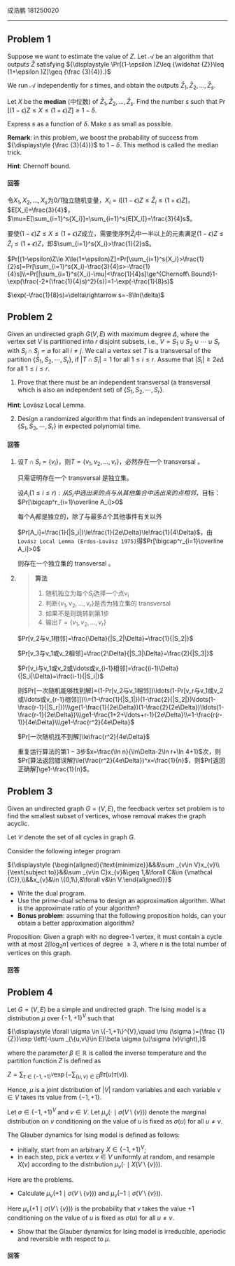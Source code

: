 成浩鹏 181250020

---

## Problem 1

Suppose we want to estimate the value of ${\displaystyle Z}$. Let ${\displaystyle {\mathcal {A}}}$ be an algorithm that outputs ${\displaystyle {\widehat {Z}}}$ satisfying ${\displaystyle \Pr[(1-\epsilon )Z\leq {\widehat {Z}}\leq (1+\epsilon )Z]\geq {\frac {3}{4}}.}$

We run ${\displaystyle {\mathcal {A}}}$ independently for ${\displaystyle s}$ times, and obtain the outputs ${\displaystyle {\widehat {Z}}_{1},{\widehat {Z}}_{2},\ldots ,{\widehat {Z}}_{s}}$.

Let ${\displaystyle X}$ be the **median** (中位数) of ${\displaystyle {\widehat {Z}}_{1},{\widehat {Z}}_{2},\ldots ,{\widehat {Z}}_{s}}$. Find the number ${\displaystyle s}$ such that ${\displaystyle \Pr[(1-\epsilon )Z\leq X\leq (1+\epsilon )Z]\geq 1-\delta .}$

Express ${\displaystyle s}$ as a function of ${\displaystyle \delta }$. Make ${\displaystyle s}$ as small as possible.

**Remark**: in this problem, we boost the probability of success from ${\displaystyle {\frac {3}{4}}}$ to ${\displaystyle 1-\delta }$. This method is called the median trick.

**Hint**: Chernoff bound.

#### 回答

令$X_1,X_2,\ldots,X_s$为$0/1$独立随机变量，$X_i=I[(1-\epsilon)Z\le\widehat Z_i\le(1+\epsilon)Z]$，$E[X_i]=\frac{3}{4}$，$\mu=E[\sum_{i=1}^s{X_i}]=\sum_{i=1}^s{E[X_i]}=\frac{3}{4}s$。

要使$(1-\epsilon)Z\le X\le(1+\epsilon)Z$成立，需要使序列$\widehat Z_i$中一半以上的元素满足$(1-\epsilon)Z\le\widehat Z_i\le(1+\epsilon)Z$，即$\sum_{i=1}^s{X_i}>\frac{1}{2}s$。

$Pr[(1-\epsilon)Z\le X\le(1+\epsilon)Z]=Pr[\sum_{i=1}^s{X_i}>\frac{1}{2}s]=Pr[\sum_{i=1}^s{X_i}-\frac{3}{4}s>-\frac{1}{4}s]\\=Pr[|\sum_{i=1}^s{X_i}-\mu|<\frac{1}{4}s]\ge^{Chernoff\ Bound}1-\exp(\frac{-2*(\frac{1}{4}s)^2}{s})=1-\exp(-\frac{1}{8}s)$

$\exp(-\frac{1}{8}s)=\delta\rightarrow s=-8\ln(\delta)$

## Problem 2

Given an undirected graph ${\displaystyle G(V,E)}$ with maximum degree ${\displaystyle \Delta }$, where the vertex set ${\displaystyle V}$ is partitioned into ${\displaystyle r}$ disjoint subsets, i.e., ${\displaystyle V=S_{1}\cup S_{2}\cup \cdots \cup S_{r}}$ with ${\displaystyle S_{i}\cap S_{j}=\varnothing }$ for all ${\displaystyle i\neq j}$. We call a vertex set ${\displaystyle T}$ is a transversal of the partition ${\displaystyle \{S_{1},S_{2},\cdots ,S_{r}\}}$, if ${\displaystyle |T\cap S_{i}|=1}$ for all ${\displaystyle 1\leq i\leq r}$. Assume that ${\displaystyle |S_{i}|\geq 2e\Delta }$ for all ${\displaystyle 1\leq i\leq r}$.

1. Prove that there must be an independent transversal (a transversal which is also an independent set) of ${\displaystyle \{S_{1},S_{2},\cdots ,S_{r}\}}$.

**Hint**: Lovász Local Lemma.

2. Design a randomized algorithm that finds an independent transversal of ${\displaystyle \{S_{1},S_{2},\cdots ,S_{r}\}}$ in expected polynomial time.

#### 回答

1. 设$T\cap S_i=\{v_i\}$，则$T=\{v_1,v_2,\ldots,v_r\}$，必然存在一个 transversal 。

   只需证明存在一个 transversal 是独立集。

   设$A_i(1\le i\le r):从S_i中选出来的点与从其他集合中选出来的点相邻$，目标：$Pr[\bigcap^r_{i=1}\overline A_i]>0$

   每个$A_i$都是独立的，除了与最多$\Delta$个其他事件有关以外

   $Pr[A_i]=\frac{1}{|S_i|}\le\frac{1}{2e\Delta}\le\frac{1}{4\Delta}$，由`Lovász Local Lemma (Erdos-Lovász 1975)`得$Pr[\bigcap^r_{i=1}\overline A_i]>0$

   则存在一个独立集的 transversal 。

2. >**算法**
   >
   >1. 随机独立为每个$S_i$选择一个点$v_i$
   >2. 判断$\{v_1,v_2,\ldots,v_r\}$是否为独立集的 transversal
   >3. 如果不是则跳转到第1步
   >4. 输出$T=\{v_1,v_2,\ldots,v_r\}$

   $Pr[v_2与v_1相邻]=\frac{\Delta}{|S_2|\Delta}=\frac{1}{|S_2|}$

   $Pr[v_3与v_1或v_2相邻]=\frac{2\Delta}{|S_3|\Delta}=\frac{2}{|S_3|}$

   $Pr[v_i与v_1或v_2或\ldots或v_{i-1}相邻]=\frac{(i-1)\Delta}{|S_i|\Delta}=\frac{i-1}{|S_i|}$

   则$Pr[一次随机能够找到解]=(1-Pr[v_2与v_1相邻])\ldots(1-Pr[v_r与v_1或v_2或\ldots或v_{r-1}相邻]])\\=(1-\frac{1}{|S_1|})(1-\frac{2}{|S_2|})\ldots(1-\frac{r-1}{|S_r|})\\\ge(1-\frac{1}{2e\Delta})(1-\frac{2}{2e\Delta})\ldots(1-\frac{r-1}{2e\Delta})\\\ge1-\frac{1+2+\ldots+r-1}{2e\Delta}\\=1-\frac{r(r-1)}{4e\Delta}\\\ge1-\frac{r^2}{4e\Delta}$

   $Pr[一次随机找不到解]\le\frac{r^2}{4e\Delta}$

   重复运行算法的第$1-3$步$x=\frac{\ln n}{\ln\Delta-2\ln r+\ln 4+1}$次，则$Pr[算法返回错误解]\le(\frac{r^2}{4e\Delta})^x=\frac{1}{n}$，则$Pr[返回正确解]\ge1-\frac{1}{n}$。

## Problem 3

Given an undirected graph ${\displaystyle G=(V,E)}$, the feedback vertex set problem is to find the smallest subset of vertices, whose removal makes the graph acyclic.

Let ${\displaystyle {\mathcal {C}}}$ denote the set of all cycles in graph ${\displaystyle G}$.

Consider the following integer program

${\displaystyle {\begin{aligned}{\text{minimize}}&&&\sum _{v\in V}x_{v}\\{\text{subject to}}&&\sum _{v\in C}x_{v}&\geq 1,&\forall C&\in {\mathcal {C}},\\&&x_{v}&\in \{0,1\},&\forall v&\in V.\end{aligned}}}$

- Write the dual program.
- Use the prime-dual schema to design an approximation algorithm. What is the approximate ratio of your algorithm?
- **Bonus problem**: assuming that the following proposition holds, can your obtain a better approximation algorithm?

Proposition: Given a graph with no degree-1 vertex, it must contain a cycle with at most ${\displaystyle 2\lceil \log _{2}n\rceil }$ vertices of degree ${\displaystyle \geq 3}$, where ${\displaystyle n}$ is the total number of vertices on this graph.

#### 回答



## Problem 4

Let ${\displaystyle G=(V,E)}$ be a simple and undirected graph. The Ising model is a distribution ${\displaystyle \mu }$ over ${\displaystyle \{-1,+1\}^{V}}$ such that

${\displaystyle \forall \sigma \in \{-1,+1\}^{V},\quad \mu (\sigma )={\frac {1}{Z}}\exp \left(-\sum _{\{u,v\}\in E}\beta \sigma (u)\sigma (v)\right),}$

where the parameter ${\displaystyle \beta \in \mathbb {R} }$ is called the inverse temperature and the partition function ${\displaystyle Z}$ is defined as

${\displaystyle Z=\sum _{\tau \in \{-1,+1\}^{V}}\exp \left(-\sum _{\{u,v\}\in E}\beta \tau (u)\tau (v)\right).}$

Hence, ${\displaystyle \mu }$ is a joint distribution of ${\displaystyle |V|}$ random variables and each variable ${\displaystyle v\in V}$ takes its value from ${\displaystyle \{-1,+1\}}$.

Let ${\displaystyle \sigma \in \{-1,+1\}^{V}}$ and ${\displaystyle v\in V}$. Let ${\displaystyle \mu _{v}(\cdot \mid \sigma (V\setminus \{v\}))}$ denote the marginal distribution on ${\displaystyle v}$ conditioning on the value of ${\displaystyle u}$ is fixed as ${\displaystyle \sigma (u)}$ for all ${\displaystyle u\neq v}$.

The Glauber dynamics for Ising model is defined as follows:

- initially, start from an arbitrary ${\displaystyle X\in \{-1,+1\}^{V}}$;
- in each step, pick a vertex ${\displaystyle v\in V}$ uniformly at random, and resample ${\displaystyle X(v)}$ according to the distribution ${\displaystyle \mu _{v}(\cdot \mid X(V\setminus \{v\}))}$.

Here are the problems.

- Calculate ${\displaystyle \mu _{v}(+1\mid \sigma (V\setminus \{v\}))}$ and ${\displaystyle \mu _{v}(-1\mid \sigma (V\setminus \{v\}))}$.

Here ${\displaystyle \mu _{v}(+1\mid \sigma (V\setminus \{v\}))}$ is the probability that ${\displaystyle v}$ takes the value +1 conditioning on the value of ${\displaystyle u}$ is fixed as ${\displaystyle \sigma (u)}$ for all ${\displaystyle u\neq v}$.

- Show that the Glauber dynamics for Ising model is irreducible, aperiodic and reversible with respect to ${\displaystyle \mu }$.

#### 回答



